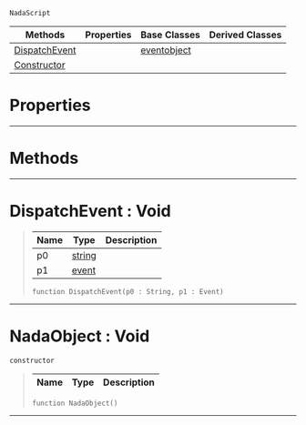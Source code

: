  `NadaScript`

|Methods|Properties|Base Classes|Derived Classes|
|---|---|---|---|
|[DispatchEvent](nadaobject.md#dispatchevent-void)| |[eventobject](eventobject.md)| |
|[Constructor](nadaobject.md#nadaobject-void)| | | |


 #  Properties


---  
 #  Methods


---  
 #  DispatchEvent : Void

> 
> |Name|Type|Description|
> |---|---|---|
> |p0|[string](../nada_base_types/string.md)| |
> |p1|[event](event.md)| |
> ```TS:Nada
> function DispatchEvent(p0 : String, p1 : Event)
> ``` 


---  
 #  NadaObject : Void

 `constructor`

> 
> |Name|Type|Description|
> |---|---|---|
> ```TS:Nada
> function NadaObject()
> ``` 


---  
 

 